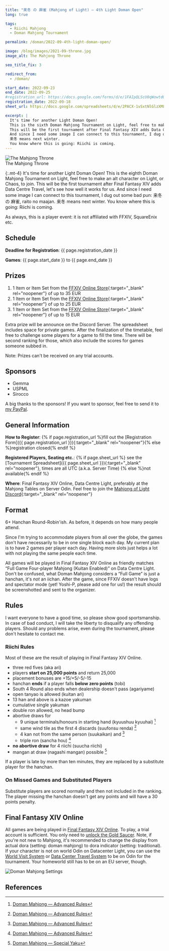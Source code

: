 ```yaml
---
title: "来冬 の 麻雀 (Mahjong of Light) — 4th Light Doman Open"
long: true

tags:
  - Riichi Mahjong
  - Doman Mahjong Tournament

permalink: /doman/2022-09-4th-light-doman-open/

image: /blog/images/2021-09-throne.jpg
image_alt: The Mahjong Throne

seo_title_fix: 3

redirect_from:
  - /doman/

start_date: 2022-09-23
end_date: 2022-09-25
#registration_url: https://docs.google.com/forms/d/e/1FAIpQLScU0qWowtdQhK66iMx39eQVR2xIxk48u7lDY81BRsTt4xOCyg/viewform?usp=sf_link
registration_date: 2022-09-18
sheet_url: https://docs.google.com/spreadsheets/d/e/2PACX-1vSxtNlGlzXMLAkqgO_Z7OU_j5OXTG4kBwLmiP5VYvnbzTL0h_VaWJaHUe2h8pP0wnpELBDGM_KdrDa2/pubhtml

excerpt: |
  It's time for another Light Doman Open!
  This is the sixth Doman Mahjong Tournament on Light, feel free to make an alt character on Light, or Chaos, to join.
  This will be the first tournament after Final Fantasy XIV adds Data Centre Travel, let's see how well it works for us.
  And since I need some image I can connect to this tournament, I dug out some bad pun: 来冬 の 麻雀, raitou no maajan.
  来冬 means next winter.
  You know where this is going: Riichi is coming.
---
```

<script type="application/ld+json">
{
  "@context": "https://schema.org",
  "@type": "SportsEvent",
  "name": "{{ page.title }}",
  "url": "{{ page.url }}",
  "sport": "Riichi Mahjong",
  "startDate": "{{ page.start_date }}",
  "endDate": "{{ page.end_date }}",
  "location": {
    "@type": "VirtualLocation",
    "name": "Final Fantasy XIV Online",
    "disambiguatingDescription": "Server Odin, Datacenter Light",
    "url": "https://eu.finalfantasyxiv.com/"
  },
  "image": "{{ page.image | absolute_url }}",
  "description": "{{ page.excerpt }}.",
  "eventStatus": "https://schema.org/EventScheduled",
  "eventAttendanceMode": "https://schema.org/OnlineEventAttendanceMode",
  "isAccessibleForFree": true,
  "organizer": {
    "@type": "Person",
    "url": "https://reki.wtf/about-me/",
    "name": "quốc Thái “0xReki” Chung"
  },
  "potentialAction": {
    "@type": "JoinAction",
    "url": "{{ page.registration_url }}",
    "name": "Registration Form",
    "event": { "id": "{{ page.url }}" },
    "endTime": "{{ page.registration_date }}"
  }
}
</script>

<picture>
  <source srcset="{{ '/blog/images/xs/2021-09-throne.avif' | prepend: site.static_url | absolute_url }}" media="(max-width: 575.96px)" type="image/avif">
  <source srcset="{{ '/blog/images/xs/2021-09-throne.webp' | prepend: site.static_url | absolute_url }}" media="(max-width: 575.96px)" type="image/webp">
  <source srcset="{{ '/blog/images/xs/2021-09-throne.png' | prepend: site.static_url | absolute_url }}" media="(max-width: 575.96px)" type="image/jpeg">
  <source srcset="{{ '/blog/images/2021-09-throne.avif' | prepend: site.static_url | absolute_url }}" media="(min-width: 576px)" type="image/avif">
  <source srcset="{{ '/blog/images/2021-09-throne.webp' | prepend: site.static_url | absolute_url }}" media="(min-width: 576px)" type="image/webp">
  <source srcset="{{ '/blog/images/2021-09-throne.png' | prepend: site.static_url | absolute_url }}" media="(min-width: 576px)" type="image/png">
  <img loading="lazy" class="my-2" src="{{ '/blog/images/2021-09-throne.webp' | prepend: site.static_url | absolute_url }}" alt="The Mahjong Throne" title="The Mahjong Throne">
  <figcaption class="text-center">The Mahjong Throne</figcaption>
</picture>

{:.mt-4}
It's time for another Light Doman Open!
This is the eighth Doman Mahjong Tournament on Light, feel free to make an alt character on Light, or Chaos, to join.
This will be the first tournament after Final Fantasy XIV adds Data Centre Travel,
let's see how well it works for us.
And since I need some image I can connect to this tournament, I dug out some bad pun: 来冬 の 麻雀, raito no maajan.
来冬 means next winter.
You know where this is going: Riichi is coming.

As always, this is a player event: it is not affiliated with FFXIV, SquareEnix etc.

## Schedule

**Deadline for Registration**: {{ page.registration_date }}

**Games**: {{ page.start_date }} to {{ page.end_date }}

## Prizes

1. 1 Item or Item Set from the [FFXIV Online Store](https://store.finalfantasyxiv.com/ffxivstore){:target="_blank" rel="noopener"} of up to 35 EUR
2. 1 Item or Item Set from the [FFXIV Online Store](https://store.finalfantasyxiv.com/ffxivstore){:target="_blank" rel="noopener"} of up to 25 EUR
3. 1 Item or Item Set from the [FFXIV Online Store](https://store.finalfantasyxiv.com/ffxivstore){:target="_blank" rel="noopener"} of up to 15 EUR

Extra prize will be announce on the Discord Server.
The spreadsheet includes space for private games.
After the finalization of the timetable, feel free to challenge some players for a game to fill the time.
There will be second ranking for those, which also include the scores for games someone subbed in.

Note: Prizes can't be received on any trial accounts.

## Sponsors

- Gemma
- USPML
- Sirocco

A big thanks to the sponsors!
If you want to sponsor, feel free to send it to [my PayPal](https://paypal.me/0xReki).

## General Information

**How to Register**: {% if page.registration_url %}fill out the
[Registration Form]({{ page.registration_url }}){:target="_blank" rel="noopener"}{% else %}registration closed{% endif %}

**Registered Players, Seating etc.**: {% if page.sheet_url %} see the
[Tournament Spreadsheet]({{ page.sheet_url }}){:target="_blank" rel="noopener"}, times are all UTC (a.k.a. Server Time) {% else %}not available{% endif %}

**Where**: Final Fantasy XIV Online, Data Centre Light, preferably at the Mahjong Tables on Server Odin. Feel free to join the [Mahjong of Light Discord](https://discord.gg/nUSfJ2Q){:target="_blank" rel="noopener"}

## Format

6+ Hanchan Round-Robin'ish.
As before, it depends on how many people attend.

Since I'm trying to accommodate players from all over the globe, the games don't have necessarily to be in one single block each day.
My current plan is to have 2 games per player each day.
Having more slots just helps a lot with not playing the same people each time.

All games will be played in Final Fantasy XIV Online as friendly matches “Full Game Four-player Mahjong (Kuitan Enabled)” on Data Centre Light.
Don't be confused, what Doman Mahjong considers a “Full Game” is just a hanchan, it's *not* an iichan.
After the game, since FFXIV doesn't have logs and spectator mode (yet! Yoshi-P, please add one for us!) the result should be screenshotted and sent to the organizer.

## Rules

I want everyone to have a good time, so please show good sportsmanship.
In case of bad conduct, I will take the liberty to disqualify any offending players.
Should any problems arise, even during the tournament, please don't hesitate to contact me.

### Riichi Rules

Most of these are the result of playing in Final Fantasy XIV Online.

- three red fives (aka ari)
- players **start on 25,000 points** and return 25,000
- placement bonuses are +15/+5/-5/-15
- hanchan **ends** if a player falls **below zero points** (tobi)
- South 4 Round also ends when dealership doesn't pass (agariyame)
- open tanyao is allowed (kuitan ari)
- 13 han and above is a kazoe yakuman
- cumulative single yakuman
- double ron allowed, no head bump
- abortive draws for
  - 9 unique terminals/honours in starting hand (kyuushuu kyuuhai) [^advanced-doman-rules]
  - same wind tile as the first 4 discards (suufonsu renda) [^advanced-doman-rules]
  - 4 kan not from the same person (suukaikan) and [^advanced-doman-rules]
  - triple ron (sancha hou) [^advanced-doman-rules]
- **no abortive draw** for 4 riichi (suucha riichi)
- mangan at draw (nagashi mangan) possible [^special-yaku]

If a player is late by more than ten minutes, they are replaced by a substitute player for the hanchan.

### On Missed Games and Substituted Players

Substitute players are scored normally and then not included in the ranking. The
player missing the hanchan doesn't get any points and will have a 30 points
penalty.

## Final Fantasy XIV Online

All games are being played in [Final Fantasy XIV Online](https://www.finalfantasyxiv.com/).
To play, a trial account is sufficient.
You only need to [unlock the Gold Saucer](https://ffxiv.consolegameswiki.com/wiki/It_Could_Happen_to_You).
Note, if you're not new to Mahjong, it's recommended to change the display from actual dora (setting: doman mahjong) to dora indicator (setting: traditional).
If your character is not on world Odin on Datacenter Light, you can use the [World Visit System](https://eu.finalfantasyxiv.com/lodestone/playguide/contentsguide/worldvisit/) or [Data Center Travel System](https://eu.finalfantasyxiv.com/lodestone/playguide/contentsguide/datacentertravel/) to be on Odin for the tournament.
Your homeworld still has to be on an EU server, though.

<picture>
  <source srcset="{{ '/blog/images/xs/2022-02-doman-mahjong-settings.avif' | prepend: site.static_url | absolute_url }}" media="(max-width: 575.96px)" type="image/avif">
  <source srcset="{{ '/blog/images/xs/2022-02-doman-mahjong-settings.webp' | prepend: site.static_url | absolute_url }}" media="(max-width: 575.96px)" type="image/webp">
  <source srcset="{{ '/blog/images/xs/2022-02-doman-mahjong-settings.jpg' | prepend: site.static_url | absolute_url }}" media="(max-width: 575.96px)" type="image/jpeg">
  <source srcset="{{ '/blog/images/2022-02-doman-mahjong-settings.avif' | prepend: site.static_url | absolute_url }}" media="(min-width: 576px)" type="image/avif">
  <source srcset="{{ '/blog/images/2022-02-doman-mahjong-settings.webp' | prepend: site.static_url | absolute_url }}" media="(min-width: 576px)" type="image/webp">
  <source srcset="{{ '/blog/images/2022-02-doman-mahjong-settings.jpg' | prepend: site.static_url | absolute_url }}" media="(min-width: 576px)" type="image/jpeg">
  <img loading="lazy" class="my-2" src="{{ '/blog/images/2022-02-doman-mahjong-settings.webp' | prepend: site.static_url | absolute_url }}" alt="Doman Mahjong Settings" title="Doman Mahjong Settings">
</picture>

## References

[^advanced-doman-rules]: [Doman Mahjong — Advanced Rules](https://na.finalfantasyxiv.com/lodestone/playguide/contentsguide/goldsaucer/doman-mahjong/special_rule/)
[^special-yaku]: [Doman Mahjong — Special Yaku](https://na.finalfantasyxiv.com/lodestone/playguide/contentsguide/goldsaucer/doman-mahjong/yaku_list/#anchor_005)
